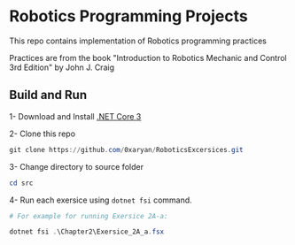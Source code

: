 # Robotics Programming Projects

This repo contains implementation of Robotics programming practices

Practices are from the book "Introduction to Robotics Mechanic and Control 3rd Edition" by 
John J. Craig

## Build and Run
1- Download and Install [.NET Core 3](https://dotnet.microsoft.com/download/dotnet-core/3.0)

2- Clone this repo
```powershell
git clone https://github.com/0xaryan/RoboticsExcersices.git
```

3- Change directory to source folder
```powershell
cd src
```

4- Run each exersice using `dotnet fsi` command.
```powershell
# For example for running Exersice 2A-a:

dotnet fsi .\Chapter2\Exersice_2A_a.fsx
```